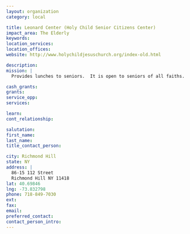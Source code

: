 ```yaml
---
layout: organization
category: local

title: Leonard Center (Holy Child Senior Citizens Center)
impact_area: The Elderly
keywords: 
location_services: 
location_offices: 
website: http://www.holychildjesuschurch.org/index-old.html

description: 
mission: |
  Provides lunches to seniors.  It is open to seniors of all faiths.

cash_grants: 
grants: 
service_opp: 
services: 

learn: 
cont_relationship: 

salutation: 
first_name: 
last_name: 
title_contact_person: 

city: Richmond Hill
state: NY
address: |
  86-15 112 Street  
  Richmond Hill NY 11418
lat: 40.69846
lng: -73.832798
phone: 718-849-7030
ext: 
fax: 
email: 
preferred_contact: 
contact_person_intro: 
---
```


